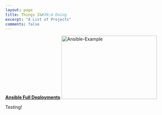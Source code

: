 ```yaml
---
layout: page
title: Things I&#39;m Doing
excerpt: "A List of Projects"
comments: false
---
```



<a href="/projects/ansible/index.md"><b>Ansible Full Deployments</b></a>
<img src="https://raw.githubusercontent.com/Kookster310/kookster310.github.io/master/assets/img/ansible-example-gif.gif" alt="Ansible-Example" style="width:300px;height:200px;"> 

Testing!
